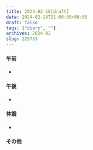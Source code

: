 ```yaml
---
title: 2024-02-18[draft]
date: 2024-02-18T21:00:00+09:00
draft: false
tags: ["diary", ""]
archives: 2024-02
slug: 229733
---
```

#### 午前
- 
#### 午後
- 
#### 体調
- 
#### その他